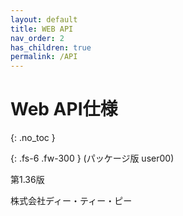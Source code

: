 ```yaml
---
layout: default
title: WEB API
nav_order: 2
has_children: true
permalink: /API
---
```


# Web API仕様
{: .no_toc }


{: .fs-6 .fw-300 }
 (パッケージ版 user00)



 第1.36版


 株式会社ディー・ティー・ピー
 